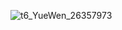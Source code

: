 ![t6_YueWen_26357973](https://user-images.githubusercontent.com/17806205/203714465-68499269-eca5-4d07-8b26-9d980810ff97.jpg)